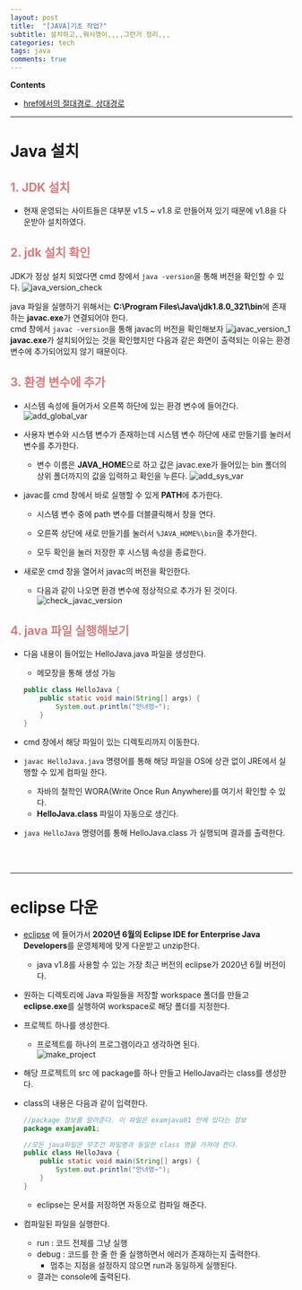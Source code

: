 ```yaml
---
layout: post
title:  "[JAVA]기초 작업?"
subtitle: 설치하고,,뭐시깽이,,,,그런거 정리,,,
categories: tech
tags: java
comments: true
---
```

**Contents**
- [href에서의 절대경로, 상대경로](#절대경로-상대경로)



---
# Java 설치
## <span style="color:#da7c7c">1. JDK 설치</span>
- 현재 운영되는 사이트들은 대부분 v1.5 ~ v1.8 로 만들어져 있기 때문에 v1.8을 다운받아 설치하였다.

## <span style="color:#da7c7c">2. jdk 설치 확인</span>
JDK가 정상 설치 되었다면 cmd 창에서 `java -version`을 통해 버전을 확인할 수 있다.
![java_version_check](/assets/img/JAVA/jdk_version_check.JPG)


java 파일을 실행하기 위해서는 **C:\Program Files\Java\jdk1.8.0_321\bin**에 존재하는 **javac.exe**가 연결되어야 한다. <br/>
cmd 창에서 `javac -version`을 통해 javac의 버전을 확인해보자
![javac_version_1](/assets/img/JAVA/javac_version_1.JPG)
**javac.exe**가 설치되어있는 것을 확인했지만 다음과 같은 화면이 출력되는 이유는 환경 변수에 추가되어있지 않기 때문이다.

## <span style="color:#da7c7c">3. 환경 변수에 추가</span>
- 시스템 속성에 들어가서 오른쪽 하단에 있는 환경 변수에 들어간다.
    ![add_global_var](/assets/img/JAVA/global_var_1.JPG)

- 사용자 변수와 시스템 변수가 존재하는데 시스템 변수 하단에 새로 만들기를 눌러서 변수를 추가한다.
    - 변수 이름은 **JAVA_HOME**으로 하고 값은 javac.exe가 들어있는 bin 폴더의 상위 폴더까지의 값을 입력하고 확인을 누른다.
        ![add_sys_var](/assets/img/JAVA/add_sys_var.JPG)

- javac를 cmd 창에서 바로 실행할 수 있게 **PATH**에 추가한다.
    - 시스템 변수 중에 path 변수를 더블클릭해서 창을 연다.
    - 오른쪽 상단에 새로 만들기를 눌러서 `%JAVA_HOME%\bin`을 추가한다.

    - 모두 확인을 눌러 저장한 후 시스템 속성을 종료한다.

- 새로운 cmd 창을 열어서 javac의 버전을 확인한다.
    - 다음과 같이 나오면 환경 변수에 정상적으로 추가가 된 것이다. 
    ![check_javac_version](/assets/img/JAVA/javac_version_2.JPG)

## <span style="color:#da7c7c">4. java 파일 실행해보기</span>
- 다음 내용이 들어있는 HelloJava.java 파일을 생성한다.
    - 메모장을 통해 생성 가능
    ```java
    public class HelloJava {
	    public static void main(String[] args) {
		    System.out.println("안녀엉~");
    	}
    }
    ```

- cmd 창에서 해당 파일이 있는 디렉토리까지 이동한다.
- `javac HelloJava.java` 명령어를 통해 해당 파일을 OS에 상관 없이 JRE에서 실행할 수 있게 컴파일 한다.
    - 자바의 철학인 WORA(Write Once Run Anywhere)를 여기서 확인할 수 있다.
    - **HelloJava.class** 파일이 자동으로 생긴다.

- `java HelloJava` 명령어를 통해 HelloJava.class 가 실행되며 결과를 출력한다.

<br/>
<br/>
<hr>

# eclipse 다운
- [eclipse](https://www.eclipse.org/downloads/packages/) 에 들어가서 **2020년 6월의 Eclipse IDE for Enterprise Java Developers**를 운영체제에 맞게 다운받고 unzip한다.
    - java v1.8를 사용할 수 있는 가장 최근 버전의 eclipse가 2020년 6월 버전이다.

- 원하는 디렉토리에 Java 파일들을 저장할 workspace 폴더를 만들고 **eclipse.exe**를 실행하여 workspace로 해당 폴더를 지정한다.

- 프로젝트 하나를 생성한다.
    - 프로젝트를 하나의 프로그램이라고 생각하면 된다.  
    ![make_project](/assets/img/JAVA/start_project.JPG)

- 해당 프로젝트의 src 에 package를 하나 만들고 HelloJava라는 class를 생성한다.

- class의 내용은 다음과 같이 입력한다.
    ```java
    //package 정보를 알려준다. 이 파일은 examjava01 안에 있다는 정보
    package examjava01;

    //모든 java파일은 무조건 파일명과 동일한 class 명을 가져야 한다.
    public class HelloJava {
        public static void main(String[] args) {
            System.out.println("안녀엉~");
        }
    }
    ```
    - eclipse는 문서를 저장하면 자동으로 컴파일 해준다.

- 컴파일된 파일을 실행한다.
    - run : 코드 전체를 그냥 실행
    - debug : 코드를 한 줄 한 줄 실행하면서 에러가 존재하는지 출력한다.
        - 멈추는 지점을 설정하지 않으면 run과 동일하게 실행된다.
    - 결과는 console에 출력된다.


